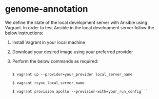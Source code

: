 # genome-annotation
We define the state of the local development server with Ansible
using Vagrant. In order to test Ansible in the local development 
server follow the below instructions:

1. Install Vagrant in your local machine
2. Download your desired image using your preferred provider
3. Perform the below commands as required:
    
    ```$ cd local_dev
    
    $ vagrant up --provider=your_provider local_server_name
    
    $ vagrant rsync local_server_name
    
    $ vagrant provision apollo --provision-with=your_run_config```
 